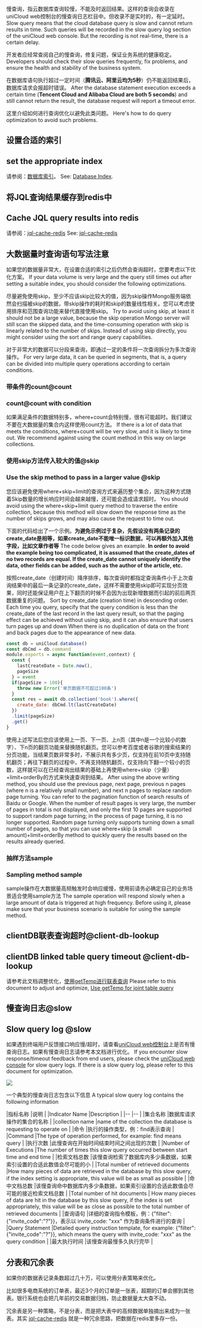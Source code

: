 慢查询，指云数据库查询较慢，不能及时返回结果。这样的查询会收录在 uniCloud web控制台的慢查询日志栏目中。但收录不是实时的，有一定延时。
Slow query means that the cloud database query is slow and cannot return results in time. Such queries will be recorded in the slow query log section of the uniCloud web console. But the recording is not real-time, there is a certain delay.

开发者应经常查阅自己的慢查询，修复问题，保证业务系统的健康稳定。
Developers should check their slow queries frequently, fix problems, and ensure the health and stability of the business system.

在数据库语句执行超过一定时间（**腾讯云、阿里云均为5秒**）仍不能返回结果后，数据库请求会报超时错误。
After the database statement execution exceeds a certain time (**Tencent Cloud and Alibaba Cloud are both 5 seconds**) and still cannot return the result, the database request will report a timeout error.

这里介绍如何进行查询优化以避免此类问题。
Here's how to do query optimization to avoid such problems.

## 设置合适的索引
## set the appropriate index

请参阅：[数据库索引](db-index.md)。
See: [Database Index](db-index.md).

## 将JQL查询结果缓存到redis中
## Cache JQL query results into redis

请参阅：[jql-cache-redis](jql-cache-redis.md)
See: [jql-cache-redis](jql-cache-redis.md)

## 大数据量时查询语句写法注意

如果您的数据量非常大，在设置合适的索引之后仍然会查询超时，您要考虑以下优化方案。
If your data volume is very large and the query still times out after setting a suitable index, you should consider the following optimizations.

尽量避免使用skip，至少不应该skip比较大的值，因为skip操作Mongo服务端依然会扫描被skip的数据，带skip操作的耗时和skip的数量线性相关。您可以考虑使用排序和范围查询功能来替代直接使用skip。
Try to avoid using skip, at least it should not be a large value, because the skip operation Mongo server will still scan the skipped data, and the time-consuming operation with skip is linearly related to the number of skips. Instead of using skip directly, you might consider using the sort and range query capabilities.

对于非常大的数据可以分段来查询，即通过一定的条件将一次查询拆分为多次查询操作。
For very large data, it can be queried in segments, that is, a query can be divided into multiple query operations according to certain conditions.

### 带条件的count@count
### count@count with condition

如果满足条件的数据特别多，where+count会特别慢，很有可能超时。我们建议不要在大数据量的集合内这样使用count方法。
If there is a lot of data that meets the conditions, where+count will be very slow, and it is likely to time out. We recommend against using the count method in this way on large collections.

### 使用skip方法传入较大的值@skip
### Use the skip method to pass in a larger value @skip

您应该避免使用where+skip+limit的查询方式来遍历整个集合，因为这种方式随着Skip数量的增长响应时间会越来越慢，还可能会造成请求超时。
You should avoid using the where+skip+limit query method to traverse the entire collection, because this method will slow down the response time as the number of skips grows, and may also cause the request to time out.

下面的代码给出了一个示例。**为避免示例过于复杂，先假设没有两条记录的create_date是相等，如果create_date不能唯一标识数据，可以再额外加入其他字段，比如文章作者等**
The code below gives an example. **In order to avoid the example being too complicated, it is assumed that the create_dates of no two records are equal. If the create_date cannot uniquely identify the data, other fields can be added, such as the author of the article, etc.**

按照create_date（创建时间）降序排序，每次查询时都指定查询条件小于上次查询结果中的最后一条记录的create_date，这样不需要使用skip即可实现分页效果，同时还能保证用户在上下翻页的时候不会因为出现新增数据而引起的前后两页数据重复的问题。
Sort by create_date (creation time) in descending order. Each time you query, specify that the query condition is less than the create_date of the last record in the last query result, so that the paging effect can be achieved without using skip, and it can also ensure that users turn pages up and down When there is no duplication of data on the front and back pages due to the appearance of new data.

```js
const db = uniCloud.database()
const dbCmd = db.command
module.exports = async function(event,context) {
  const {
    lastCreateDate = Date.now(),
    pageSize
  } = event
  if(pageSize > 100){
    throw new Error('单页数据不可超过100条')
  }
  const res = await db.collection('book').where({
    create_date: dbCmd.lt(lastCreateDate)
  })
  .limit(pageSize)
  .get()
}
```

使用上述写法后您应该使用上一页、下一页、上n页（其中n是一个比较小的数字）、下n页的翻页功能来替换随机翻页。您可以参考百度或者谷歌的搜索结果的分页功能，当结果页数非常多时，不展示共有多少页，仅支持在前10页中支持随机翻页；再往下翻页的过程中，不再支持随机翻页，仅支持向下翻一个较小的页数，这样就可以在已经查询出结果的基础上再使用where+skip（少量）+limit+orderBy的方式来快速查询到结果。
After using the above writing method, you should use the previous page, next page, previous n pages (where n is a relatively small number), and next n pages to replace random page turning. You can refer to the pagination function of search results of Baidu or Google. When the number of result pages is very large, the number of pages in total is not displayed, and only the first 10 pages are supported to support random page turning; in the process of page turning, it is no longer supported. Random page turning only supports turning down a small number of pages, so that you can use where+skip (a small amount)+limit+orderBy method to quickly query the results based on the results already queried.

### 抽样方法sample
### Sampling method sample

sample操作在大数据量高频触发时会响应缓慢，使用前请务必确定自己的业务场景适合使用sample方法
The sample operation will respond slowly when a large amount of data is triggered at high frequency. Before using it, please make sure that your business scenario is suitable for using the sample method.

## clientDB联表查询超时@client-db-lookup
## clientDB linked table query timeout @client-db-lookup

请参考此文档调整优化，[使用getTemp进行联表查询](https://uniapp.dcloud.net.cn/uniCloud/jql?id=lookup-with-temp)
Please refer to this document to adjust and optimize, [Use getTemp for joint table query](https://uniapp.dcloud.net.cn/uniCloud/jql?id=lookup-with-temp)

## 慢查询日志@slow
## Slow query log @slow

如果遇到终端用户反馈接口响应慢/超时，请查看[uniCloud web控制台](https://unicloud.dcloud.net.cn/)上是否有慢查询日志。如果有慢查询日志请参考本文档进行优化。
If you encounter slow response/timeout feedback from end users, please check the [uniCloud web console](https://unicloud.dcloud.net.cn/) for slow query logs. If there is a slow query log, please refer to this document for optimization.

![](https://vkceyugu.cdn.bspapp.com/VKCEYUGU-f184e7c3-1912-41b2-b81f-435d1b37c7b4/6fc59690-4cc5-4dfd-ade2-d1f83b23cad5.jpg)

一个典型的慢查询日志包含以下信息
A typical slow query log contains the following information

|指标名称			|说明																																																			|
|Indicator Name |Description |
|--						|--																																																				|
|集合名称			|数据库请求操作的集合的名称																																								|
|collection name |name of the collection the database is requesting to operate on |
|命令					|执行的操作类型，例：find表示查询																																					|
|Command |The type of operation performed, for example: find means query |
|执行次数			|此慢查询在开始时间结束时间之间出现的次数																																	|
|Number of Executions |The number of times this slow query occurred between start time and end time |
|检索文档总数	|该慢查询检索了数据库内多少条数据，如果索引设置的合适此数值会尽可能的小																		|
|Total number of retrieved documents |How many pieces of data are retrieved in the database by this slow query, if the index setting is appropriate, this value will be as small as possible |
|命中文档总数	|该慢查询命中数据库内多少条数据，如果索引设置的合适此数值会尽可能的接近检索文档总数												|
|Total number of hit documents | How many pieces of data are hit in the database by this slow query, if the index is set appropriately, this value will be as close as possible to the total number of retrieved documents |
|查询语句			|详细的查询指令模板，例：{"filter":{"invite_code":"?"}}，表示以 invite_code: "xxx" 作为查询条件进行的查询	|
|Query Statement |Detailed query instruction template, for example: {"filter":{"invite_code":"?"}}, which means the query with invite_code: "xxx" as the query condition |
|最大执行时间	|该慢查询最慢多久执行完毕																																									|

## 分表和冗余表
如果你的数据表记录条数超过几十万，可以使用分表策略来优化。

比如很多电商系统的订单表，最近3个月的订单是一张表，超期的订单会挪到其他表。银行系统也会把几年前的交易数据归档，防止数据量太大查不动。

冗余表是另一种策略，不是分表，而是把大表中的高频数据单独摘出来成为一张表。其实 [jql-cache-redis](jql-cache-redis.md) 就是一种冗余思路，把数据在redis里多存一份。
